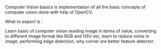 Computer Vision basics is implementation of all the basic concepts of computer vision done with help of OpenCV. 

What to expect is :

Learn basic of computer vision reading image in terms of value, converting to different image format like RGB and HSV etc,
learn to reduce noise in image, performing edge detection, why corner are better feature detector.
